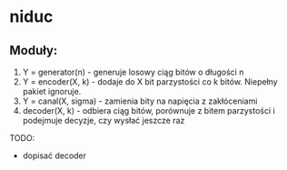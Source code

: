 # niduc

## Moduły:
1. Y = generator(n) - generuje losowy ciąg bitów o długości n
2. Y = encoder(X, k) - dodaje do X bit parzystości co k bitów. Niepełny pakiet ignoruje.
3. Y = canal(X, sigma) - zamienia bity na napięcia z zakłóceniami
4. decoder(X, k) - odbiera ciąg bitów, porównuje z bitem parzystości i podejmuje decyzje, czy wysłać jeszcze raz


TODO:
- dopisać decoder
